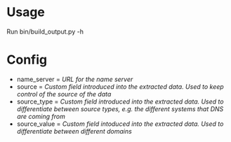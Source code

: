 # Usage
Run bin/build_output.py -h 
# Config
* name_server = _URL for the name server_
* source = _Custom field introduced into the extracted data. Used to keep control of the source of the data_
* source_type = _Custom field introduced into the extracted data. Used to differentiate between source types, e.g. the different systems that DNS are coming from_
* source_value = _Custom field intoduced into the extracted data. Used to differentiate between different domains_
